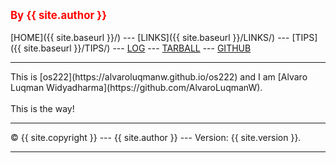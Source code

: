 ---
---
<span style="color:red; font-weight:bold; font-size:larger;">By {{ site.author }}</span>
<br><br>
[HOME]({{ site.baseurl }}/) ---
[LINKS]({{ site.baseurl }}/LINKS/) ---
[TIPS]({{ site.baseurl }}/TIPS/) ---
[LOG](https://alvaroluqmanw.github.io/os222/TXT/mylog.txt) ---
[TARBALL](https://os.vlsm.org/Log/AlvaroLuqmanW.tar.bz2.txt) ---
[GITHUB](https://github.com/AlvaroLuqmanW)
<br>
<hr>
This is [os222](https://alvaroluqmanw.github.io/os222) and I am [Alvaro Luqman Widyadharma](https://github.com/AlvaroLuqmanW).
<br><br>
This is the way!
<br>
<hr>
&copy; {{ site.copyright }} --- {{ site.author }} --- Version: {{ site.version }}.
<hr>
<br>

